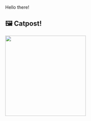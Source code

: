 Hello there!



## 🖼️ Catpost!

<sub>
    <img src="https://cdn2.thecatapi.com/images/i882B5UeF.jpg" height="256">
</sub>

